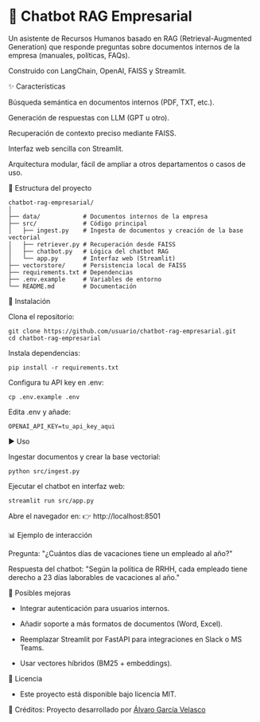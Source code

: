 # 🤖 Chatbot RAG Empresarial

Un asistente de Recursos Humanos basado en RAG (Retrieval-Augmented Generation) que responde preguntas sobre documentos internos de la empresa (manuales, políticas, FAQs).

Construido con LangChain, OpenAI, FAISS y Streamlit.

✨ Características

Búsqueda semántica en documentos internos (PDF, TXT, etc.).

Generación de respuestas con LLM (GPT u otro).

Recuperación de contexto preciso mediante FAISS.

Interfaz web sencilla con Streamlit.

Arquitectura modular, fácil de ampliar a otros departamentos o casos de uso.

📂 Estructura del proyecto
```
chatbot-rag-empresarial/
│
├── data/            # Documentos internos de la empresa
├── src/             # Código principal
│   ├── ingest.py    # Ingesta de documentos y creación de la base vectorial
│   ├── retriever.py # Recuperación desde FAISS
│   ├── chatbot.py   # Lógica del chatbot RAG
│   └── app.py       # Interfaz web (Streamlit)
├── vectorstore/     # Persistencia local de FAISS
├── requirements.txt # Dependencias
├── .env.example     # Variables de entorno
└── README.md        # Documentación
```

🚀 Instalación

Clona el repositorio:

```
git clone https://github.com/usuario/chatbot-rag-empresarial.git
cd chatbot-rag-empresarial
```


Instala dependencias:
```
pip install -r requirements.txt
```

Configura tu API key en .env:
```
cp .env.example .env
```

Edita .env y añade:

`OPENAI_API_KEY=tu_api_key_aqui`

▶️ Uso

Ingestar documentos y crear la base vectorial:

`python src/ingest.py`


Ejecutar el chatbot en interfaz web:

`streamlit run src/app.py`


Abre el navegador en:
👉 http://localhost:8501

📊 Ejemplo de interacción

Pregunta:
"¿Cuántos días de vacaciones tiene un empleado al año?"

Respuesta del chatbot:
"Según la política de RRHH, cada empleado tiene derecho a 23 días laborables de vacaciones al año."

🔮 Posibles mejoras

- Integrar autenticación para usuarios internos.

- Añadir soporte a más formatos de documentos (Word, Excel).

- Reemplazar Streamlit por FastAPI para integraciones en Slack o MS Teams.

- Usar vectores híbridos (BM25 + embeddings).

📜 Licencia

- Este proyecto está disponible bajo licencia MIT.

🙌 Créditos: Proyecto desarrollado por [Álvaro García Velasco](https://github.com/alvaroG-IA)
